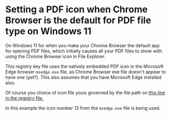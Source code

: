 # Setting a PDF icon when Chrome Browser is the default for PDF file type on Windows 11
On Windows 11 for when you make your Chrome Browser the default app for opening PDF files, which initially causes all your PDF files to show with using the Chrome Browser icon in File Explorer.

This registry key file uses the natively embedded PDF icon in the Microsoft Edge browser `msedge.exe` file, as Chrome Browser exe file doesn't appear to have one (yet?). This also assumes that you have Microsoft Edge installed also.

Of course you choice of icon file youis governed by the file path on [this line in the registry file.](HKCR-HKLM-for-ChromePDF.reg#L17)

In this example the icon number 13 from the `msedge.exe` file is being used.
